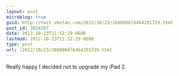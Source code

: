 ```yaml
---
layout: post
microblog: true
guid: http://twit.vmstan.com/2012/10/23/260800876464201729.html
post_id: 3034307
date: 2012-10-23T11:52:29-0600
lastmod: 2012-10-23T11:52:29-0600
type: post
url: /2012/10/23/260800876464201729.html
---
```

Really happy I decided not to upgrade my iPad 2.
